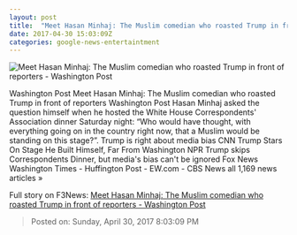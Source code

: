 ```yaml
---
layout: post
title:  "Meet Hasan Minhaj: The Muslim comedian who roasted Trump in front of reporters - Washington Post"
date: 2017-04-30 15:03:09Z
categories: google-news-entertaintment
---
```


![Meet Hasan Minhaj: The Muslim comedian who roasted Trump in front of reporters - Washington Post](https://img.washingtonpost.com/rf/image_1484w/2010-2019/WashingtonPost/2017/04/30/Style/Images/2017-04-30T032600Z_802397838_RC1CAA7AFB30_RTRMADP_3_USA-WHITEHOUSE-DINNER.jpg)

Washington Post Meet Hasan Minhaj: The Muslim comedian who roasted Trump in front of reporters Washington Post Hasan Minhaj asked the question himself when he hosted the White House Correspondents' Association dinner Saturday night: “Who would have thought, with everything going on in the country right now, that a Muslim would be standing on this stage?”. Trump is right about media bias CNN Trump Stars On Stage He Built Himself, Far From Washington NPR Trump skips Correspondents Dinner, but media's bias can't be ignored Fox News Washington Times - Huffington Post - EW.com - CBS News all 1,169 news articles »


Full story on F3News: [Meet Hasan Minhaj: The Muslim comedian who roasted Trump in front of reporters - Washington Post](http://www.f3nws.com/n/sVPxKJ)

> Posted on: Sunday, April 30, 2017 8:03:09 PM
